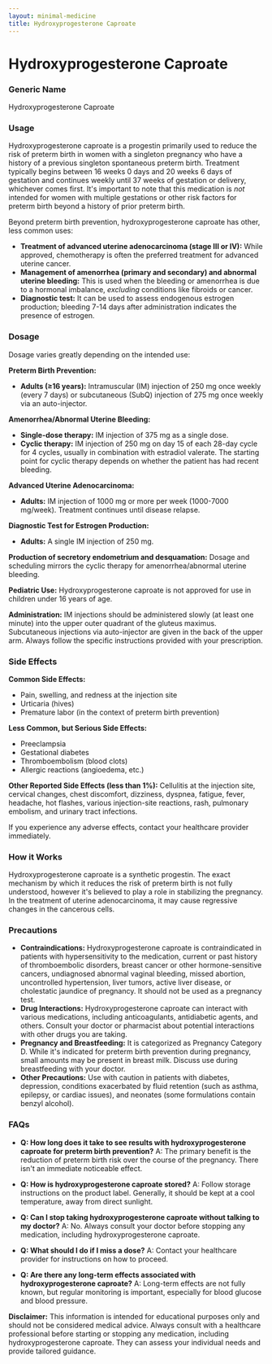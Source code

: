 ```yaml
---
layout: minimal-medicine
title: Hydroxyprogesterone Caproate
---
```


# Hydroxyprogesterone Caproate
### Generic Name
Hydroxyprogesterone Caproate

### Usage

Hydroxyprogesterone caproate is a progestin primarily used to reduce the risk of preterm birth in women with a singleton pregnancy who have a history of a previous singleton spontaneous preterm birth.  Treatment typically begins between 16 weeks 0 days and 20 weeks 6 days of gestation and continues weekly until 37 weeks of gestation or delivery, whichever comes first.  It's important to note that this medication is *not* intended for women with multiple gestations or other risk factors for preterm birth beyond a history of prior preterm birth.

Beyond preterm birth prevention, hydroxyprogesterone caproate has other, less common uses:

* **Treatment of advanced uterine adenocarcinoma (stage III or IV):** While approved, chemotherapy is often the preferred treatment for advanced uterine cancer.
* **Management of amenorrhea (primary and secondary) and abnormal uterine bleeding:**  This is used when the bleeding or amenorrhea is due to a hormonal imbalance, *excluding* conditions like fibroids or cancer.
* **Diagnostic test:** It can be used to assess endogenous estrogen production; bleeding 7-14 days after administration indicates the presence of estrogen.

### Dosage

Dosage varies greatly depending on the intended use:

**Preterm Birth Prevention:**

* **Adults (≥16 years):**  Intramuscular (IM) injection of 250 mg once weekly (every 7 days) or subcutaneous (SubQ) injection of 275 mg once weekly via an auto-injector.

**Amenorrhea/Abnormal Uterine Bleeding:**

* **Single-dose therapy:** IM injection of 375 mg as a single dose.
* **Cyclic therapy:** IM injection of 250 mg on day 15 of each 28-day cycle for 4 cycles, usually in combination with estradiol valerate.  The starting point for cyclic therapy depends on whether the patient has had recent bleeding.

**Advanced Uterine Adenocarcinoma:**

* **Adults:** IM injection of 1000 mg or more per week (1000-7000 mg/week).  Treatment continues until disease relapse.

**Diagnostic Test for Estrogen Production:**

* **Adults:**  A single IM injection of 250 mg.

**Production of secretory endometrium and desquamation:**  Dosage and scheduling mirrors the cyclic therapy for amenorrhea/abnormal uterine bleeding.

**Pediatric Use:** Hydroxyprogesterone caproate is not approved for use in children under 16 years of age.


**Administration:**  IM injections should be administered slowly (at least one minute) into the upper outer quadrant of the gluteus maximus.  Subcutaneous injections via auto-injector are given in the back of the upper arm.  Always follow the specific instructions provided with your prescription.


### Side Effects

**Common Side Effects:**

* Pain, swelling, and redness at the injection site
* Urticaria (hives)
* Premature labor (in the context of preterm birth prevention)


**Less Common, but Serious Side Effects:**

* Preeclampsia
* Gestational diabetes
* Thromboembolism (blood clots)
* Allergic reactions (angioedema, etc.)

**Other Reported Side Effects (less than 1%):**  Cellulitis at the injection site, cervical changes, chest discomfort, dizziness, dyspnea, fatigue, fever, headache, hot flashes, various injection-site reactions, rash, pulmonary embolism, and urinary tract infections.

If you experience any adverse effects, contact your healthcare provider immediately.


### How it Works

Hydroxyprogesterone caproate is a synthetic progestin.  The exact mechanism by which it reduces the risk of preterm birth is not fully understood, however it's believed to play a role in stabilizing the pregnancy. In the treatment of uterine adenocarcinoma, it may cause regressive changes in the cancerous cells.


### Precautions

* **Contraindications:**  Hydroxyprogesterone caproate is contraindicated in patients with hypersensitivity to the medication, current or past history of thromboembolic disorders, breast cancer or other hormone-sensitive cancers, undiagnosed abnormal vaginal bleeding, missed abortion, uncontrolled hypertension, liver tumors, active liver disease, or cholestatic jaundice of pregnancy.  It should not be used as a pregnancy test.
* **Drug Interactions:**  Hydroxyprogesterone caproate can interact with various medications, including anticoagulants, antidiabetic agents, and others.  Consult your doctor or pharmacist about potential interactions with other drugs you are taking.
* **Pregnancy and Breastfeeding:**  It is categorized as Pregnancy Category D. While it's indicated for preterm birth prevention during pregnancy, small amounts may be present in breast milk.  Discuss use during breastfeeding with your doctor.
* **Other Precautions:** Use with caution in patients with diabetes, depression, conditions exacerbated by fluid retention (such as asthma, epilepsy, or cardiac issues), and neonates (some formulations contain benzyl alcohol).


### FAQs

* **Q: How long does it take to see results with hydroxyprogesterone caproate for preterm birth prevention?** A: The primary benefit is the reduction of preterm birth risk over the course of the pregnancy. There isn't an immediate noticeable effect.

* **Q: How is hydroxyprogesterone caproate stored?** A: Follow storage instructions on the product label.  Generally, it should be kept at a cool temperature, away from direct sunlight.

* **Q: Can I stop taking hydroxyprogesterone caproate without talking to my doctor?** A: No. Always consult your doctor before stopping any medication, including hydroxyprogesterone caproate.

* **Q: What should I do if I miss a dose?** A: Contact your healthcare provider for instructions on how to proceed.

* **Q: Are there any long-term effects associated with hydroxyprogesterone caproate?** A: Long-term effects are not fully known, but regular monitoring is important, especially for blood glucose and blood pressure.

**Disclaimer:**  This information is intended for educational purposes only and should not be considered medical advice.  Always consult with a healthcare professional before starting or stopping any medication, including hydroxyprogesterone caproate.  They can assess your individual needs and provide tailored guidance.
